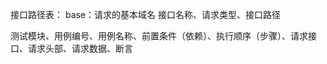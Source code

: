 <!--
 * @Author: ShawnPhang
 * @Date: 2021-12-13 16:48:46
 * @Description: 接口测试自动化
 * @LastEditors: ShawnPhang
 * @LastEditTime: 2021-12-13 18:03:31
 * @site: book.palxp.com / blog.palxp.com
-->

接口路径表：
base：请求的基本域名
接口名称、请求类型、接口路径

测试模块、用例编号、用例名称、前置条件（依赖）、执行顺序（步骤）、请求接口、请求头部、请求数据、断言

